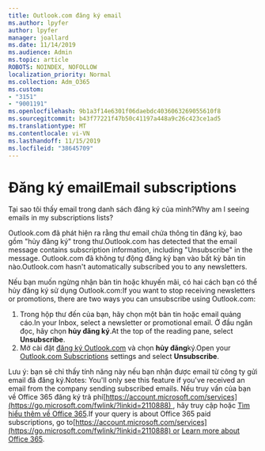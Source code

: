 ```yaml
---
title: Outlook.com đăng ký email
ms.author: lpyfer
author: lpyfer
manager: joallard
ms.date: 11/14/2019
ms.audience: Admin
ms.topic: article
ROBOTS: NOINDEX, NOFOLLOW
localization_priority: Normal
ms.collection: Adm_O365
ms.custom:
- "3151"
- "9001191"
ms.openlocfilehash: 9b1a3f14e6301f06daebdc4036063269055610f8
ms.sourcegitcommit: b43f77221f47b50c41197a448a9c26c423ce1ad5
ms.translationtype: MT
ms.contentlocale: vi-VN
ms.lasthandoff: 11/15/2019
ms.locfileid: "38645709"
---
```

# <a name="email-subscriptions"></a><span data-ttu-id="3f910-102">Đăng ký email</span><span class="sxs-lookup"><span data-stu-id="3f910-102">Email subscriptions</span></span>

<span data-ttu-id="3f910-103">Tại sao tôi thấy email trong danh sách đăng ký của mình?</span><span class="sxs-lookup"><span data-stu-id="3f910-103">Why am I seeing emails in my subscriptions lists?</span></span>

<span data-ttu-id="3f910-104">Outlook.com đã phát hiện ra rằng thư email chứa thông tin đăng ký, bao gồm "hủy đăng ký" trong thư.</span><span class="sxs-lookup"><span data-stu-id="3f910-104">Outlook.com has detected that the email message contains subscription information, including "Unsubscribe" in the message.</span></span> <span data-ttu-id="3f910-105">Outlook.com đã không tự động đăng ký bạn vào bất kỳ bản tin nào.</span><span class="sxs-lookup"><span data-stu-id="3f910-105">Outlook.com hasn't automatically subscribed you to any newsletters.</span></span>

<span data-ttu-id="3f910-106">Nếu bạn muốn ngừng nhận bản tin hoặc khuyến mãi, có hai cách bạn có thể hủy đăng ký sử dụng Outlook.com:</span><span class="sxs-lookup"><span data-stu-id="3f910-106">If you want to stop receiving newsletters or promotions, there are two ways you can unsubscribe using Outlook.com:</span></span>
1. <span data-ttu-id="3f910-107">Trong hộp thư đến của bạn, hãy chọn một bản tin hoặc email quảng cáo.</span><span class="sxs-lookup"><span data-stu-id="3f910-107">In your Inbox, select a newsletter or promotional email.</span></span> <span data-ttu-id="3f910-108">Ở đầu ngăn đọc, hãy chọn **hủy đăng ký**.</span><span class="sxs-lookup"><span data-stu-id="3f910-108">At the top of the reading pane, select **Unsubscribe**.</span></span>
2. <span data-ttu-id="3f910-109">Mở cài đặt [đăng ký Outlook.com](https://go.microsoft.com/fwlink/?linkid=2110887) và chọn **hủy đăng**ký.</span><span class="sxs-lookup"><span data-stu-id="3f910-109">Open your [Outlook.com Subscriptions](https://go.microsoft.com/fwlink/?linkid=2110887) settings and select **Unsubscribe**.</span></span>

<span data-ttu-id="3f910-110">Lưu ý: bạn sẽ chỉ thấy tính năng này nếu bạn nhận được email từ công ty gửi email đã đăng ký.</span><span class="sxs-lookup"><span data-stu-id="3f910-110">Notes: You'll only see this feature if you've received an email from the company sending subscribed emails.</span></span>
<span data-ttu-id="3f910-111">Nếu truy vấn của bạn về Office 365 đăng ký trả phí[https://account.microsoft.com/services](https://go.microsoft.com/fwlink/?linkid=2110888) , hãy truy cập hoặc [Tìm hiểu thêm về Office 365](https://products.office.com/compare-all-microsoft-office-products?tab=1&WT.mc_id=PROD_OL-Web_Support_O365NewValue_Upgrade).</span><span class="sxs-lookup"><span data-stu-id="3f910-111">If your query is about Office 365 paid subscriptions, go to[https://account.microsoft.com/services](https://go.microsoft.com/fwlink/?linkid=2110888) or [Learn more about Office 365](https://products.office.com/compare-all-microsoft-office-products?tab=1&WT.mc_id=PROD_OL-Web_Support_O365NewValue_Upgrade).</span></span>
  